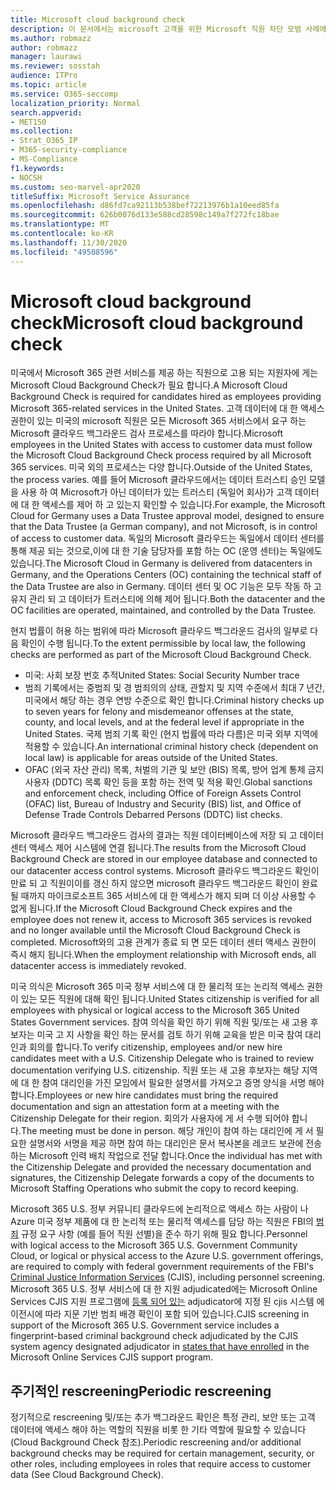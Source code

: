```yaml
---
title: Microsoft cloud background check
description: 이 문서에서는 microsoft 고객을 위한 Microsoft 직원 차단 모범 사례에 365 대 한 개요를 확인할 수 있습니다.
ms.author: robmazz
author: robmazz
manager: laurawi
ms.reviewer: sosstah
audience: ITPro
ms.topic: article
ms.service: O365-seccomp
localization_priority: Normal
search.appverid:
- MET150
ms.collection:
- Strat_O365_IP
- M365-security-compliance
- MS-Compliance
f1.keywords:
- NOCSH
ms.custom: seo-marvel-apr2020
titleSuffix: Microsoft Service Assurance
ms.openlocfilehash: d86fd7ca92113b538bef72213976b1a10eed85fa
ms.sourcegitcommit: 626b0076d133e588cd28598c149a7f272fc18bae
ms.translationtype: MT
ms.contentlocale: ko-KR
ms.lasthandoff: 11/30/2020
ms.locfileid: "49508596"
---
```

# <a name="microsoft-cloud-background-check"></a><span data-ttu-id="f08ff-103">Microsoft cloud background check</span><span class="sxs-lookup"><span data-stu-id="f08ff-103">Microsoft cloud background check</span></span>

<span data-ttu-id="f08ff-104">미국에서 Microsoft 365 관련 서비스를 제공 하는 직원으로 고용 되는 지원자에 게는 Microsoft Cloud Background Check가 필요 합니다.</span><span class="sxs-lookup"><span data-stu-id="f08ff-104">A Microsoft Cloud Background Check is required for candidates hired as employees providing Microsoft 365-related services in the United States.</span></span> <span data-ttu-id="f08ff-105">고객 데이터에 대 한 액세스 권한이 있는 미국의 microsoft 직원은 모든 Microsoft 365 서비스에서 요구 하는 Microsoft 클라우드 백그라운드 검사 프로세스를 따라야 합니다.</span><span class="sxs-lookup"><span data-stu-id="f08ff-105">Microsoft employees in the United States with access to customer data must follow the Microsoft Cloud Background Check process required by all Microsoft 365 services.</span></span> <span data-ttu-id="f08ff-106">미국 외의 프로세스는 다양 합니다.</span><span class="sxs-lookup"><span data-stu-id="f08ff-106">Outside of the United States, the process varies.</span></span> <span data-ttu-id="f08ff-107">예를 들어 Microsoft 클라우드에서는 데이터 트러스티 승인 모델을 사용 하 여 Microsoft가 아닌 데이터가 있는 트러스티 (독일어 회사)가 고객 데이터에 대 한 액세스를 제어 하 고 있는지 확인할 수 있습니다.</span><span class="sxs-lookup"><span data-stu-id="f08ff-107">For example, the Microsoft Cloud for Germany uses a Data Trustee approval model, designed to ensure that the Data Trustee (a German company), and not Microsoft, is in control of access to customer data.</span></span> <span data-ttu-id="f08ff-108">독일의 Microsoft 클라우드는 독일에서 데이터 센터를 통해 제공 되는 것으로,이에 대 한 기술 담당자를 포함 하는 OC (운영 센터)는 독일에도 있습니다.</span><span class="sxs-lookup"><span data-stu-id="f08ff-108">The Microsoft Cloud in Germany is delivered from datacenters in Germany, and the Operations Centers (OC) containing the technical staff of the Data Trustee are also in Germany.</span></span> <span data-ttu-id="f08ff-109">데이터 센터 및 OC 기능은 모두 작동 하 고 유지 관리 되 고 데이터가 트러스티에 의해 제어 됩니다.</span><span class="sxs-lookup"><span data-stu-id="f08ff-109">Both the datacenter and the OC facilities are operated, maintained, and controlled by the Data Trustee.</span></span>

<span data-ttu-id="f08ff-110">현지 법률이 허용 하는 범위에 따라 Microsoft 클라우드 백그라운드 검사의 일부로 다음 확인이 수행 됩니다.</span><span class="sxs-lookup"><span data-stu-id="f08ff-110">To the extent permissible by local law, the following checks are performed as part of the Microsoft Cloud Background Check.</span></span>

- <span data-ttu-id="f08ff-111">미국: 사회 보장 번호 추적</span><span class="sxs-lookup"><span data-stu-id="f08ff-111">United States: Social Security Number trace</span></span>
- <span data-ttu-id="f08ff-112">범죄 기록에서는 중범죄 및 경 범죄의의 상태, 관할지 및 지역 수준에서 최대 7 년간, 미국에서 해당 하는 경우 연방 수준으로 확인 합니다.</span><span class="sxs-lookup"><span data-stu-id="f08ff-112">Criminal history checks up to seven years for felony and misdemeanor offenses at the state, county, and local levels, and at the federal level if appropriate in the United States.</span></span> <span data-ttu-id="f08ff-113">국제 범죄 기록 확인 (현지 법률에 따라 다름)은 미국 외부 지역에 적용할 수 있습니다.</span><span class="sxs-lookup"><span data-stu-id="f08ff-113">An international criminal history check (dependent on local law) is applicable for areas outside of the United States.</span></span>
- <span data-ttu-id="f08ff-114">OFAC (외국 자산 관리) 목록, 처벌의 기관 및 보안 (BIS) 목록, 방어 업계 통제 금지 사용자 (DDTC) 목록 확인 등을 포함 하는 전역 및 적용 확인.</span><span class="sxs-lookup"><span data-stu-id="f08ff-114">Global sanctions and enforcement check, including Office of Foreign Assets Control (OFAC) list, Bureau of Industry and Security (BIS) list, and Office of Defense Trade Controls Debarred Persons (DDTC) list checks.</span></span>

<span data-ttu-id="f08ff-115">Microsoft 클라우드 백그라운드 검사의 결과는 직원 데이터베이스에 저장 되 고 데이터 센터 액세스 제어 시스템에 연결 됩니다.</span><span class="sxs-lookup"><span data-stu-id="f08ff-115">The results from the Microsoft Cloud Background Check are stored in our employee database and connected to our datacenter access control systems.</span></span> <span data-ttu-id="f08ff-116">Microsoft 클라우드 백그라운드 확인이 만료 되 고 직원이이를 갱신 하지 않으면 microsoft 클라우드 백그라운드 확인이 완료 될 때까지 마이크로소프트 365 서비스에 대 한 액세스가 해지 되며 더 이상 사용할 수 없게 됩니다.</span><span class="sxs-lookup"><span data-stu-id="f08ff-116">If the Microsoft Cloud Background Check expires and the employee does not renew it, access to Microsoft 365 services is revoked and no longer available until the Microsoft Cloud Background Check is completed.</span></span> <span data-ttu-id="f08ff-117">Microsoft와의 고용 관계가 종료 되 면 모든 데이터 센터 액세스 권한이 즉시 해지 됩니다.</span><span class="sxs-lookup"><span data-stu-id="f08ff-117">When the employment relationship with Microsoft ends, all datacenter access is immediately revoked.</span></span>

<span data-ttu-id="f08ff-118">미국 의식은 Microsoft 365 미국 정부 서비스에 대 한 물리적 또는 논리적 액세스 권한이 있는 모든 직원에 대해 확인 됩니다.</span><span class="sxs-lookup"><span data-stu-id="f08ff-118">United States citizenship is verified for all employees with physical or logical access to the Microsoft 365 United States Government services.</span></span> <span data-ttu-id="f08ff-119">참여 의식을 확인 하기 위해 직원 및/또는 새 고용 후보자는 미국 고 지 사항을 확인 하는 문서를 검토 하기 위해 교육을 받은 미국 참여 대리인과 회의를 합니다.</span><span class="sxs-lookup"><span data-stu-id="f08ff-119">To verify citizenship, employees and/or new hire candidates meet with a U.S. Citizenship Delegate who is trained to review documentation verifying U.S. citizenship.</span></span> <span data-ttu-id="f08ff-120">직원 또는 새 고용 후보자는 해당 지역에 대 한 참여 대리인을 가진 모임에서 필요한 설명서를 가져오고 증명 양식을 서명 해야 합니다.</span><span class="sxs-lookup"><span data-stu-id="f08ff-120">Employees or new hire candidates must bring the required documentation and sign an attestation form at a meeting with the Citizenship Delegate for their region.</span></span> <span data-ttu-id="f08ff-121">회의가 사용자에 게 서 수행 되어야 합니다.</span><span class="sxs-lookup"><span data-stu-id="f08ff-121">The meeting must be done in person.</span></span> <span data-ttu-id="f08ff-122">해당 개인이 참여 하는 대리인에 게 서 필요한 설명서와 서명을 제공 하면 참여 하는 대리인은 문서 복사본을 레코드 보관에 전송 하는 Microsoft 인력 배치 작업으로 전달 합니다.</span><span class="sxs-lookup"><span data-stu-id="f08ff-122">Once the individual has met with the Citizenship Delegate and provided the necessary documentation and signatures, the Citizenship Delegate forwards a copy of the documents to Microsoft Staffing Operations who submit the copy to record keeping.</span></span>

<span data-ttu-id="f08ff-123">Microsoft 365 U.S. 정부 커뮤니티 클라우드에 논리적으로 액세스 하는 사람이 나 Azure 미국 정부 제품에 대 한 논리적 또는 물리적 액세스를 담당 하는 직원은 FBI의 [범죄](https://www.fbi.gov/services/cjis) 규정 요구 사항 (예를 들어 직원 선별)을 준수 하기 위해 필요 합니다.</span><span class="sxs-lookup"><span data-stu-id="f08ff-123">Personnel with logical access to the Microsoft 365 U.S. Government Community Cloud, or logical or physical access to the Azure U.S. government offerings, are required to comply with federal government requirements of the FBI's [Criminal Justice Information Services](https://www.fbi.gov/services/cjis) (CJIS), including personnel screening.</span></span> <span data-ttu-id="f08ff-124">Microsoft 365 U.S. 정부 서비스에 대 한 지원 adjudicated에는 Microsoft Online Services CJIS 지원 프로그램에 [등록 되어 있는](https://blogs.office.com/2013/10/23/california-and-microsoft-sign-cjis-security-policy-agreement/) adjudicator에 지정 된 cjis 시스템 에이전시에 따라 지문 기반 범죄 배경 확인이 포함 되어 있습니다.</span><span class="sxs-lookup"><span data-stu-id="f08ff-124">CJIS screening in support of the Microsoft 365 U.S. Government service includes a fingerprint-based criminal background check adjudicated by the CJIS system agency designated adjudicator in [states that have enrolled](https://blogs.office.com/2013/10/23/california-and-microsoft-sign-cjis-security-policy-agreement/) in the Microsoft Online Services CJIS support program.</span></span>

## <a name="periodic-rescreening"></a><span data-ttu-id="f08ff-125">주기적인 rescreening</span><span class="sxs-lookup"><span data-stu-id="f08ff-125">Periodic rescreening</span></span>

<span data-ttu-id="f08ff-126">정기적으로 rescreening 및/또는 추가 백그라운드 확인은 특정 관리, 보안 또는 고객 데이터에 액세스 해야 하는 역할의 직원을 비롯 한 기타 역할에 필요할 수 있습니다 (Cloud Background Check 참조).</span><span class="sxs-lookup"><span data-stu-id="f08ff-126">Periodic rescreening and/or additional background checks may be required for certain management, security, or other roles, including employees in roles that require access to customer data (See Cloud Background Check).</span></span>
